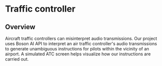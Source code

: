 # Traffic controller

## Overview

Aircraft traffic controllers can misinterpret audio transmissions. Our project uses Boson AI API to interpret an air traffic controller's audio transmissions to generate unambiguous instructions for pilots within the vicinity of an airport. A simulated ATC screen helps visualize how our instructions are carried out.
